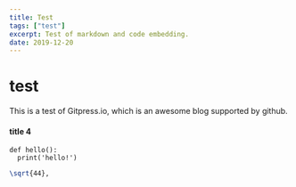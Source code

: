 ```yaml
---
title: Test
tags: ["test"]
excerpt: Test of markdown and code embedding.
date: 2019-12-20
---
```


# test

This is a test of Gitpress.io, which is an awesome blog supported by github. 

#### title 4

```python3
def hello():
  print('hello!')
```

```latex
\sqrt{44},

```

